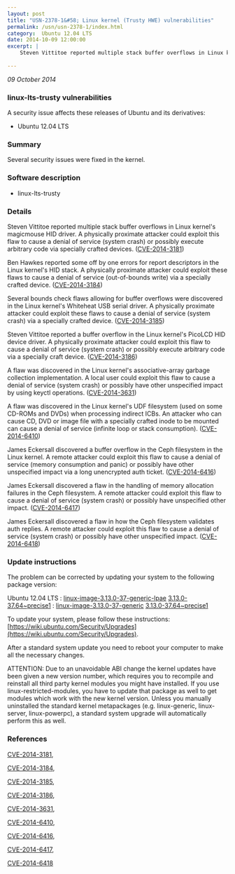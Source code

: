 ```yaml
---
layout: post
title: "USN-2378-1&#58; Linux kernel (Trusty HWE) vulnerabilities"
permalink: /usn/usn-2378-1/index.html
category:  Ubuntu 12.04 LTS
date: 2014-10-09 12:00:00
excerpt: |
    Steven Vittitoe reported multiple stack buffer overflows in Linux kernel&#39;s magicmouse HID driver. A physically proximate attacker could exploit this flaw to cause a denial of service (system crash) or possibly execute arbitrary code via specially crafted devices. ([CVE-2014-3181](http://people.ubuntu.com/~ubuntu-security/cve/CVE-2014-3181))
    
--- 
```

 
 

*09 October 2014*

### linux-lts-trusty vulnerabilities

A security issue affects these releases of Ubuntu and its derivatives:

* Ubuntu 12.04 LTS

### Summary

Several security issues were fixed in the kernel. 

### Software description

* linux-lts-trusty 

### Details

Steven Vittitoe reported multiple stack buffer overflows in Linux kernel&#39;s magicmouse HID driver. A physically proximate attacker could exploit this flaw to cause a denial of service (system crash) or possibly execute arbitrary code via specially crafted devices. ([CVE-2014-3181](http://people.ubuntu.com/~ubuntu-security/cve/CVE-2014-3181))

Ben Hawkes reported some off by one errors for report descriptors in the Linux kernel&#39;s HID stack. A physically proximate attacker could exploit these flaws to cause a denial of service (out-of-bounds write) via a specially crafted device. ([CVE-2014-3184](http://people.ubuntu.com/~ubuntu-security/cve/CVE-2014-3184))

Several bounds check flaws allowing for buffer overflows were discovered in the Linux kernel&#39;s Whiteheat USB serial driver. A physically proximate attacker could exploit these flaws to cause a denial of service (system crash) via a specially crafted device. ([CVE-2014-3185](http://people.ubuntu.com/~ubuntu-security/cve/CVE-2014-3185))

Steven Vittitoe reported a buffer overflow in the Linux kernel&#39;s PicoLCD HID device driver. A physically proximate attacker could exploit this flaw to cause a denial of service (system crash) or possibly execute arbitrary code via a specially craft device. ([CVE-2014-3186](http://people.ubuntu.com/~ubuntu-security/cve/CVE-2014-3186))

A flaw was discovered in the Linux kernel&#39;s associative-array garbage collection implementation. A local user could exploit this flaw to cause a denial of service (system crash) or possibly have other unspecified impact by using keyctl operations. ([CVE-2014-3631](http://people.ubuntu.com/~ubuntu-security/cve/CVE-2014-3631))

A flaw was discovered in the Linux kernel&#39;s UDF filesystem (used on some CD-ROMs and DVDs) when processing indirect ICBs. An attacker who can cause CD, DVD or image file with a specially crafted inode to be mounted can cause a denial of service (infinite loop or stack consumption). ([CVE-2014-6410](http://people.ubuntu.com/~ubuntu-security/cve/CVE-2014-6410))

James Eckersall discovered a buffer overflow in the Ceph filesystem in the Linux kernel. A remote attacker could exploit this flaw to cause a denial of service (memory consumption and panic) or possibly have other unspecified impact via a long unencrypted auth ticket. ([CVE-2014-6416](http://people.ubuntu.com/~ubuntu-security/cve/CVE-2014-6416))

James Eckersall discovered a flaw in the handling of memory allocation failures in the Ceph filesystem. A remote attacker could exploit this flaw to cause a denial of service (system crash) or possibly have unspecified other impact. ([CVE-2014-6417](http://people.ubuntu.com/~ubuntu-security/cve/CVE-2014-6417))

James Eckersall discovered a flaw in how the Ceph filesystem validates auth replies. A remote attacker could exploit this flaw to cause a denial of service (system crash) or possibly have other unspecified impact. ([CVE-2014-6418](http://people.ubuntu.com/~ubuntu-security/cve/CVE-2014-6418)) 

### Update instructions

The problem can be corrected by updating your system to the following package version:

Ubuntu 12.04 LTS
 : [linux-image-3.13.0-37-generic-lpae](https://launchpad.net/ubuntu/+source/linux-lts-trusty) <span> [3.13.0-37.64~precise1](https://launchpad.net/ubuntu/+source/linux-lts-trusty/3.13.0-37.64~precise1) </span> 
 : [linux-image-3.13.0-37-generic](https://launchpad.net/ubuntu/+source/linux-lts-trusty) <span> [3.13.0-37.64~precise1](https://launchpad.net/ubuntu/+source/linux-lts-trusty/3.13.0-37.64~precise1) </span> 

To update your system, please follow these instructions: [https://wiki.ubuntu.com/Security/Upgrades](https://wiki.ubuntu.com/Security/Upgrades).

After a standard system update you need to reboot your computer to make all the necessary changes.

ATTENTION: Due to an unavoidable ABI change the kernel updates have been given a new version number, which requires you to recompile and reinstall all third party kernel modules you might have installed. If you use linux-restricted-modules, you have to update that package as well to get modules which work with the new kernel version. Unless you manually uninstalled the standard kernel metapackages (e.g. linux-generic, linux-server, linux-powerpc), a standard system upgrade will automatically perform this as well. 

### References

 
 [CVE-2014-3181](http://people.ubuntu.com/~ubuntu-security/cve/CVE-2014-3181), 

 [CVE-2014-3184](http://people.ubuntu.com/~ubuntu-security/cve/CVE-2014-3184), 

 [CVE-2014-3185](http://people.ubuntu.com/~ubuntu-security/cve/CVE-2014-3185), 

 [CVE-2014-3186](http://people.ubuntu.com/~ubuntu-security/cve/CVE-2014-3186), 

 [CVE-2014-3631](http://people.ubuntu.com/~ubuntu-security/cve/CVE-2014-3631), 

 [CVE-2014-6410](http://people.ubuntu.com/~ubuntu-security/cve/CVE-2014-6410), 

 [CVE-2014-6416](http://people.ubuntu.com/~ubuntu-security/cve/CVE-2014-6416), 

 [CVE-2014-6417](http://people.ubuntu.com/~ubuntu-security/cve/CVE-2014-6417), 

 [CVE-2014-6418](http://people.ubuntu.com/~ubuntu-security/cve/CVE-2014-6418)
 

